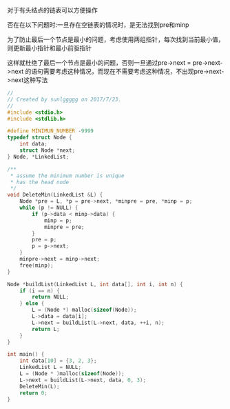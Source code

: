 对于有头结点的链表可以方便操作

否在在以下问题时:一旦存在空链表的情况时，是无法找到pre和minp

为了防止最后一个节点是最小的问题，考虑使用两组指针，每次找到当前最小值，则更新最小指针和最小前驱指针

这样就杜绝了最后一个节点是最小的问题，否则一旦通过pre->next = pre->next->next 的语句需要考虑这种情况，而现在不需要考虑这种情况，不出现pre->next->next这种写法

```C++
//
// Created by sunlggggg on 2017/7/23.
//
#include <stdio.h>
#include <stdlib.h>

#define MINIMUN_NUMBER -9999
typedef struct Node { 
    int data;
    struct Node *next;
} Node, *LinkedList;

/**
 * assume the minimum number is unique
 * has the head node
 */
void DeleteMin(LinkedList &L) {
    Node *pre = L, *p = pre->next, *minpre = pre, *minp = p;
    while (p != NULL) {
        if (p->data < minp->data) {
            minp = p;
            minpre = pre;
        }
        pre = p;
        p = p->next;
    }
    minpre->next = minp->next;
    free(minp);
}

Node *buildList(LinkedList L, int data[], int i, int n) {
    if (i == n) {
        return NULL;
    } else {
        L = (Node *) malloc(sizeof(Node));
        L->data = data[i];
        L->next = buildList(L->next, data, ++i, n);
        return L;
    }
}

int main() {
    int data[10] = {3, 2, 3};
    LinkedList L = NULL;
    L = (Node * )malloc(sizeof(Node));
    L->next = buildList(L->next, data, 0, 3);
    DeleteMin(L);
    return 0;
}
```